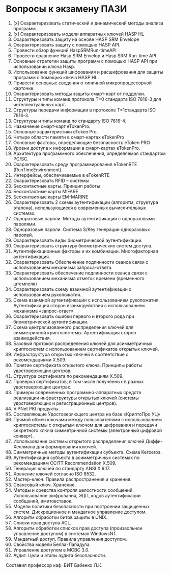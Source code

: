 # Вопросы к экзамену  ПАЗИ

1.  [x] Охарактеризовать статический и динамический методы анализа программ.
2.  [x] Охарактеризовать модели аппаратных ключей HASP HL
3.  Охарактеризовать защиту на основе  HASP SRM Envelope
4.  Охарактеризовать защиту с помощью HASP API.
5.  Провести обзор функций HaspSRMRun-timeAPI
6.  Провести сравнение Hasp SRM Envelop и Hasp SRM Run-time API
7.  Основные стратегии защиты программ с помощью HASP API при использовании ключа Hasp.
8.  Использование функций шифрования и расшифрования для защиты программ с помощью ключа HASP HL.
9. Привести основные сведения о типичной микропроцессорной карточке.
10. Охарактеризовать методы защиты смарт-карт от подделки.
11. Структуры и типы команд протокола Т=0 стандарта ISO 7816-3 для интеллектуальных карт.
12. Структуры передачи информации в протоколе Т=1стандарта ISO 7816-3.
13. Структуры и типы команд по стандарту ISO 7816-4.
14. Назначение смарт-карт  eTokenPro.
15. Основные характеристики eToken Pro.
16. Четыре области  памяти в смарт-картах eTokenPro
17. Основные факторы, определяющие безопасность eToken PRO
18. Уровни доступа к информации в смарт-картах eTokenPro.
19. Архитектура программного обеспечения, определяемая стандартом PC/SC.
20. Охарактеризовать среду программирования eTokenRTE (RunTimeEnvironment).
21. Интерфейсы, обеспечиваемые в eTokenRTE
22. Охарактеризовать RFID – системы
23. Бесконтактные карты. Принцип работы
24. Бесконтактные карты MIFARE
25.  Бесконтактные карты EM-MARINE
26.  Охарактеризовать 2 схемы аутентификации (алгоритм, структура эталона), использующиеся в современных вычислительных системах.
27.  Одноразовые пароли. Методы аутентификации с одноразовыми паролями.
28.  Одноразовые пароли. Система S/Key генерации одноразовых паролей.
29.  Охарактеризовать виды биометрической аутентификации.
30.  Охарактеризовать структуру биометрических систем доступа.
31.  Аутентификационные факторы и их комбинации. Многофакторная аутентификация.
32.  Охарактеризовать Обеспечение подлинности сеанса связи с использованием механизма запроса-ответа.
33.  Охарактеризовать обеспечение подлинности сеанса связи с использованием механизма отметок времени (временного штемпеля)
34.  Охарактеризовать схему взаимной аутентификации с использованием рукопожатия.
35.  Схема взаимной аутентификации с использованием рукопожатия. Аутентификация сторон взаимодействия с использованием механизма «запрос-ответ»
36.  Охарактеризовать ошибки первого и второго рода при биометрической аутентификации.
1.   Схема централизованного распределения ключей для симметричной криптосистемы. Аутентификация сторон взаимодействия.
2.   Базовый протокол распределения ключей для асимметричных криптосистем с использованием сертификатов открытых ключей.
3.   Инфраструктура открытых ключей в соответствие с рекомендациями X.509.
4.   Понятие сертификата открытого ключа. Принципы работы удостоверяющих центров.
5.   Структура сертификата по рекомендациям X.509.
6.   Проверка сертификатов, в том числе полученных в разных удостоверяющих центрах.
7.   Примеры современных программно-аппаратных средств реализации инфраструктуры открытых ключей (системы удостоверяющих и регистрационных центров).
8.   ViPNet PKI продукты.
9.   Составляющие Удостоверяющего центра на базе «КриптоПро УЦ»
10.  Прямой обмен ключами между пользователями с использованием криптосистемы с открытым ключом для шифрования и передачи секретного ключа симметричной системы (электронный цифровой конверт).
11.  Использование системы открытого распределения ключей Диффи-Хеллмана для формирования ключей.
12.  Симметричные методы аутентификации субъекта. Схема Kerberos.
13.  Аутентификация субъекта в асимметричных системах по рекомендациям CCITT Recommendation X.509.
14.  Генерация ключей по стандарту ANSI X 9.17.
15.  Хранение ключей согласно ISO 8532.
16.  Мастер-ключ. Правила распространения и хранения. 
17.  Сеансовый ключ.  Хранение. 
18.  Методы и средства контроля целостности сообщений. Использование шифрования, ЭЦП, кодов аутентификации сообщений,  имитовставок.
19.  Модели политики безопасности при построении защищенных систем. Дискреционное и мандатное управление доступом. 
20.  Алгоритм обработки битов защиты в UNIX.
21.  Списки прав доступа ACL.
22.  Алгоритм обработки списков прав доступа (произвольное управление доступом) в системах WindowsNT.
23.  Мандатный доступ. Правила управления доступом.
24.  Свойства модели Белла-Лападула.
25.  Управление доступом в МСВС 3.0. 
26.  Аудит. Цели и этапы аудита безопасности.

Составил профессор каф. БИТ      Бабенко Л.К.

